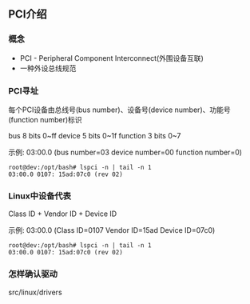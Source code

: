 ## PCI介绍

### 概念

* PCI - Peripheral Component Interconnect(外围设备互联)
* 一种外设总线规范

### PCI寻址

每个PCI设备由总线号(bus number)、设备号(device number)、功能号(function number)标识

bus 8 bits 0~ff
device 5 bits 0~1f
function 3 bits 0~7

示例: 03:00.0 (bus number=03 device number=00 function number=0)
```
root@dev:/opt/bash# lspci -n | tail -n 1
03:00.0 0107: 15ad:07c0 (rev 02)
```

### Linux中设备代表

Class ID + Vendor ID + Device ID

示例: 03:00.0 (Class ID=0107 Vendor ID=15ad Device ID=07c0)
```
root@dev:/opt/bash# lspci -n | tail -n 1
03:00.0 0107: 15ad:07c0 (rev 02)
```

### 怎样确认驱动

src/linux/drivers

